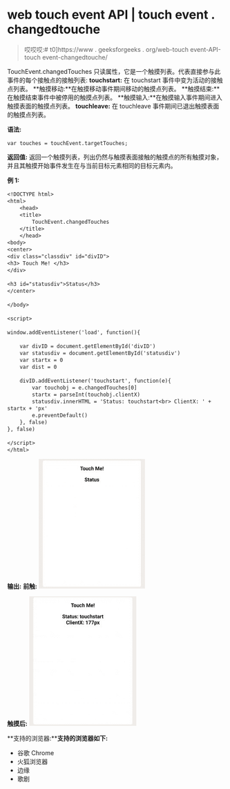 # web touch event API | touch event . changedtouche

> 哎哎哎:# t0]https://www . geeksforgeeks . org/web-touch event-API-touch event-changedtouche/

TouchEvent.changedTouches 只读属性，它是一个触摸列表。代表直接参与此事件的每个接触点的接触列表:
**touchstart:** 在 touchstart 事件中变为活动的接触点列表。
**触摸移动:**在触摸移动事件期间移动的触摸点列表。
**触摸结束:**在触摸结束事件中被停用的触摸点列表。
**触摸输入:**在触摸输入事件期间进入触摸表面的触摸点列表。
**touchleave:** 在 touchleave 事件期间已退出触摸表面的触摸点列表。

**语法:**

```htmlhtml
var touches = touchEvent.targetTouches;
```

**返回值:**
返回一个触摸列表，列出仍然与触摸表面接触的触摸点的所有触摸对象，并且其触摸开始事件发生在与当前目标元素相同的目标元素内。

**例 1:**

```htmlhtml
<!DOCTYPE html> 
<html> 
    <head>    
    <title>
        TouchEvent.changedTouches
    </title>
    </head>
<body>
<center> 
<div class="classdiv" id="divID">
<h3> Touch Me! </h3>
</div>

<h3 id="statusdiv">Status</h3>
</center>

</body>

<script>

window.addEventListener('load', function(){

    var divID = document.getElementById('divID')
    var statusdiv = document.getElementById('statusdiv')
    var startx = 0
    var dist = 0

    divID.addEventListener('touchstart', function(e){
        var touchobj = e.changedTouches[0]
        startx = parseInt(touchobj.clientX) 
        statusdiv.innerHTML = 'Status: touchstart<br> ClientX: ' + startx + 'px'
        e.preventDefault()
    }, false)
}, false)

</script>
</html>                    
```

**输出:**
**前触:**
![](img/f650ecc20ab037f0cafb3d9414f71091.png)

**触摸后:**
![](img/f5f0eaf54e7827a6cc238d16f1523555.png)

**支持的浏览器:****支持的浏览器如下:**

*   谷歌 Chrome
*   火狐浏览器
*   边缘
*   歌剧